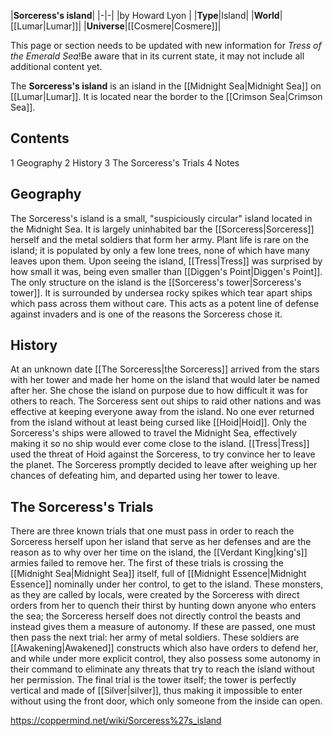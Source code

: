 |**Sorceress's island**|
|-|-|
|by  Howard Lyon |
|**Type**|Island|
|**World**|[[Lumar\|Lumar]]|
|**Universe**|[[Cosmere\|Cosmere]]|

This page or section needs to be updated with new information for *Tress of the Emerald Sea*!Be aware that in its current state, it may not include all additional content yet.

The **Sorceress's island** is an island in the [[Midnight Sea\|Midnight Sea]] on [[Lumar\|Lumar]]. It is located near the border to the [[Crimson Sea\|Crimson Sea]].

## Contents

1 Geography
2 History
3 The Sorceress's Trials
4 Notes


## Geography
The Sorceress's island is a small, "suspiciously circular" island located in the Midnight Sea. It is largely uninhabited bar the [[Sorceress\|Sorceress]] herself and the metal soldiers that form her army. Plant life is rare on the island; it is populated by only a few lone trees, none of which have many leaves upon them. Upon seeing the island, [[Tress\|Tress]] was surprised by how small it was, being even smaller than [[Diggen's Point\|Diggen's Point]]. The only structure on the island is the [[Sorceress's tower\|Sorceress's tower]].
It is surrounded by undersea rocky spikes which tear apart ships which pass across them without care. This acts as a potent line of defense against invaders and is one of the reasons the Sorceress chose it.

## History
At an unknown date [[The Sorceress\|the Sorceress]] arrived from the stars with her tower and made her home on the island that would later be named after her. She chose the island on purpose due to how difficult it was for others to reach.
The Sorceress sent out ships to raid other nations and was effective at keeping everyone away from the island. No one ever returned from the island without at least being cursed like [[Hoid\|Hoid]]. Only the Sorceress's ships were allowed to travel the Midnight Sea, effectively making it so no ship would ever come close to the island.
[[Tress\|Tress]] used the threat of Hoid against the Sorceress, to try convince her to leave the planet. The Sorceress promptly decided to leave after weighing up her chances of defeating him, and departed using her tower to leave.

## The Sorceress's Trials
There are three known trials that one must pass in order to reach the Sorceress herself upon her island that serve as her defenses and are the reason as to why over her time on the island, the [[Verdant King\|king's]] armies failed to remove her. The first of these trials is crossing the [[Midnight Sea\|Midnight Sea]] itself, full of [[Midnight Essence\|Midnight Essence]] nominally under her control, to get to the island. These monsters, as they are called by locals, were created by the Sorceress with direct orders from her to quench their thirst by hunting down anyone who enters the sea; the Sorceress herself does not directly control the beasts and instead gives them a measure of autonomy. If these are passed, one must then pass the next trial: her army of metal soldiers. These soldiers are [[Awakening\|Awakened]] constructs which also have orders to defend her, and while under more explicit control, they also possess some autonomy in their command to eliminate any threats that try to reach the island without her permission. The final trial is the tower itself; the tower is perfectly vertical and made of [[Silver\|silver]], thus making it impossible to enter without using the front door, which only someone from the inside can open.



https://coppermind.net/wiki/Sorceress%27s_island